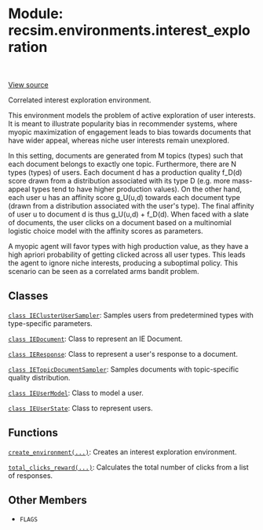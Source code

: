 <div itemscope itemtype="http://developers.google.com/ReferenceObject">
<meta itemprop="name" content="recsim.environments.interest_exploration" />
<meta itemprop="path" content="Stable" />
<meta itemprop="property" content="FLAGS"/>
</div>

# Module: recsim.environments.interest_exploration

<table class="tfo-notebook-buttons tfo-api" align="left">
</table>

<a target="_blank" href="https://github.com/google-research/recsim/recsim/environments/interest_exploration.py">View
source</a>

Correlated interest exploration environment.

<!-- Placeholder for "Used in" -->

This environment models the problem of active exploration of user interests. It
is meant to illustrate popularity bias in recommender systems, where myopic
maximization of engagement leads to bias towards documents that have wider
appeal, whereas niche user interests remain unexplored.

In this setting, documents are generated from M topics (types) such that each
document belongs to exactly one topic. Furthermore, there are N types (types) of
users. Each document d has a production quality f_D(d) score drawn from a
distribution associated with its type D (e.g. more mass-appeal types tend to
have higher production values). On the other hand, each user u has an affinity
score g_U(u,d) towards each document type (drawn from a distribution associated
with the user's type). The final affinity of user u to document d is thus
g_U(u,d) + f_D(d). When faced with a slate of documents, the user clicks on a
document based on a multinomial logistic choice model with the affinity scores
as parameters.

A myopic agent will favor types with high production value, as they have a high
apriori probability of getting clicked across all user types. This leads the
agent to ignore niche interests, producing a suboptimal policy. This scenario
can be seen as a correlated arms bandit problem.

## Classes

[`class IEClusterUserSampler`](../../recsim/environments/interest_exploration/IEClusterUserSampler.md):
Samples users from predetermined types with type-specific parameters.

[`class IEDocument`](../../recsim/environments/interest_exploration/IEDocument.md):
Class to represent an IE Document.

[`class IEResponse`](../../recsim/environments/interest_exploration/IEResponse.md):
Class to represent a user's response to a document.

[`class IETopicDocumentSampler`](../../recsim/environments/interest_exploration/IETopicDocumentSampler.md):
Samples documents with topic-specific quality distribution.

[`class IEUserModel`](../../recsim/environments/interest_exploration/IEUserModel.md):
Class to model a user.

[`class IEUserState`](../../recsim/environments/interest_exploration/IEUserState.md):
Class to represent users.

## Functions

[`create_environment(...)`](../../recsim/environments/interest_exploration/create_environment.md):
Creates an interest exploration environment.

[`total_clicks_reward(...)`](../../recsim/environments/interest_exploration/total_clicks_reward.md):
Calculates the total number of clicks from a list of responses.

## Other Members

*   `FLAGS` <a id="FLAGS"></a>
